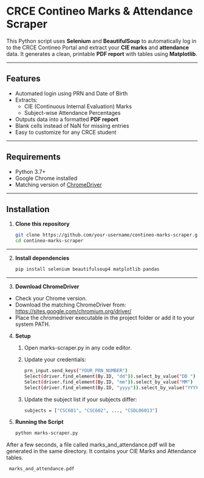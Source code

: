 # CRCE Contineo Marks & Attendance Scraper

This Python script uses **Selenium** and **BeautifulSoup** to automatically log in to the CRCE Contineo Portal and extract your **CIE marks** and **attendance** data. It generates a clean, printable **PDF report** with tables using **Matplotlib**.

---

## Features

- Automated login using PRN and Date of Birth
- Extracts:
  - CIE (Continuous Internal Evaluation) Marks
  - Subject-wise Attendance Percentages
- Outputs data into a formatted **PDF report**
- Blank cells instead of NaN for missing entries
- Easy to customize for any CRCE student

---

## Requirements

- Python 3.7+
- Google Chrome installed
- Matching version of [ChromeDriver](https://sites.google.com/chromium.org/driver/)

---

## Installation

1. **Clone this repository**
   ```bash
   git clone https://github.com/your-username/contineo-marks-scraper.git
   cd contineo-marks-scraper
---
   
2. **Install dependencies**
   ```bash
   pip install selenium beautifulsoup4 matplotlib pandas
---

3. **Download ChromeDriver**
- Check your Chrome version.
- Download the matching ChromeDriver from: https://sites.google.com/chromium.org/driver/
- Place the chromedriver executable in the project folder or add it to your system PATH.

4. **Setup**
   1. Open marks-scraper.py in any code editor.
      
   2. Update your credentials:
      ```bash
      prn_input.send_keys("YOUR_PRN_NUMBER")
      Select(driver.find_element(By.ID, "dd")).select_by_value("DD ")   # Day (e.g. "05 ")
      Select(driver.find_element(By.ID, "mm")).select_by_value("MM")    # Month (e.g. "06")
      Select(driver.find_element(By.ID, "yyyy")).select_by_value("YYYY")# Year (e.g. "2003")

   3. Update the subject list if your subjects differ:
      ```bash
      subjects = ["CSC601", "CSC602", ..., "CSDL06013"]

5. **Running the Script**
   ```bash
   python marks-scraper.py
  After a few seconds, a file called marks_and_attendance.pdf will be generated in the same directory. It contains your CIE Marks and Attendance tables.
  ```bash
   marks_and_attendance.pdf

